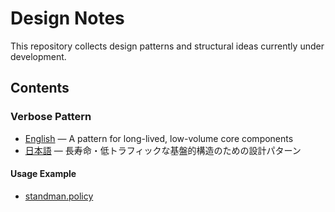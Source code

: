 # Design Notes

This repository collects design patterns and structural ideas currently under development.

## Contents

### Verbose Pattern

- [English](./verbose-pattern/README.md) — A pattern for long-lived, low-volume core components  
- [日本語](./verbose-pattern/README.ja.md) — 長寿命・低トラフィックな基盤的構造のための設計パターン

#### Usage Example
- [standman.policy](https://github.com/minoru-jp/standman/blob/main/standman/policy.py)
